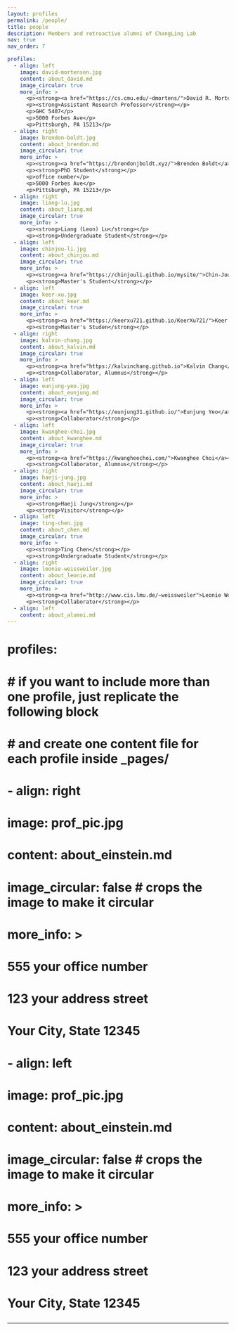 ```yaml
---
layout: profiles
permalink: /people/
title: people
description: Members and retroactive alumni of ChangLing Lab
nav: true
nav_order: 7

profiles:
  - align: left
    image: david-mortensen.jpg
    content: about_david.md
    image_circular: true
    more_info: >
      <p><strong><a href="https://cs.cmu.edu/~dmortens/">David R. Mortensen</a></strong></p>
      <p><strong>Assistant Research Professor</strong></p>
      <p>GHC 5407</p>
      <p>5000 Forbes Ave</p>
      <p>Pittsburgh, PA 15213</p>
  - align: right
    image: brendon-boldt.jpg
    content: about_brendon.md
    image_circular: true
    more_info: >
      <p><strong><a href="https://brendonjboldt.xyz/">Brendon Boldt</a></strong></p>
      <p><strong>PhD Student</strong></p>
      <p>office number</p>
      <p>5000 Forbes Ave</p>
      <p>Pittsburgh, PA 15213</p>
  - align: right
    image: liang-lu.jpg
    content: about_liang.md
    image_circular: true
    more_info: >
      <p><strong>Liang (Leon) Lu</strong></p>
      <p><strong>Undergraduate Student</strong></p>
  - align: left
    image: chinjou-li.jpg
    content: about_chinjou.md
    image_circular: true
    more_info: >
      <p><strong><a href="https://chinjouli.github.io/mysite/">Chin-Jou Li</a></strong></p>
      <p><strong>Master's Student</strong></p>
  - align: left
    image: keer-xu.jpg
    content: about_keer.md
    image_circular: true
    more_info: >
      <p><strong><a href="https://keerxu721.github.io/KeerXu721/">Keer Xu</a></strong></p>
      <p><strong>Master's Studen</strong></p>
  - align: right
    image: kalvin-chang.jpg
    content: about_kalvin.md
    image_circular: true
    more_info: >
      <p><strong><a href="https://kalvinchang.github.io">Kalvin Chang</a></strong></p>
      <p><strong>Collaborator, Alumnus</strong></p>
  - align: left
    image: eunjung-yeo.jpg
    content: about_eunjung.md
    image_circular: true
    more_info: >
      <p><strong><a href="https://eunjung31.github.io/">Eunjung Yeo</a></strong></p>
      <p><strong>Collaborator</strong></p>
  - align: left
    image: kwanghee-choi.jpg
    content: about_kwanghee.md
    image_circular: true
    more_info: >
      <p><strong><a href="https://kwangheechoi.com/">Kwanghee Choi</a></strong></p>
      <p><strong>Collaborator, Alumnus</strong></p>
  - align: right
    image: haeji-jung.jpg
    content: about_haeji.md
    image_circular: true
    more_info: >
      <p><strong>Haeji Jung</strong></p>
      <p><strong>Visitor</strong></p>
  - align: left
    image: ting-chen.jpg
    content: about_chen.md
    image_circular: true
    more_info: >
      <p><strong>Ting Chen</strong></p>
      <p><strong>Undergraduate Student</strong></p>
  - align: right
    image: leonie-weissweiler.jpg
    content: about_leonie.md
    image_circular: true
    more_info: >
      <p><strong><a href="http://www.cis.lmu.de/~weissweiler">Leonie Weissweiler</a></strong></p>
      <p><strong>Collaborator</strong></p>
  - align: left
    content: about_alumni.md
---
```


# profiles:
#   # if you want to include more than one profile, just replicate the following block
#   # and create one content file for each profile inside _pages/
#   - align: right
#     image: prof_pic.jpg
#     content: about_einstein.md
#     image_circular: false # crops the image to make it circular
#     more_info: >
#       <p>555 your office number</p>
#       <p>123 your address street</p>
#       <p>Your City, State 12345</p>
#   - align: left
#     image: prof_pic.jpg
#     content: about_einstein.md
#     image_circular: false # crops the image to make it circular
#     more_info: >
#       <p>555 your office number</p>
#       <p>123 your address street</p>
#       <p>Your City, State 12345</p>
---
